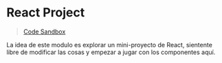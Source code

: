 # React Project

> [Code Sandbox](https://codesandbox.io/s/01-mini-react-project-hdrmb)

La idea de este modulo es explorar un mini-proyecto de React, sientente libre de modificar las cosas y empezar a jugar con los componentes aquí.

